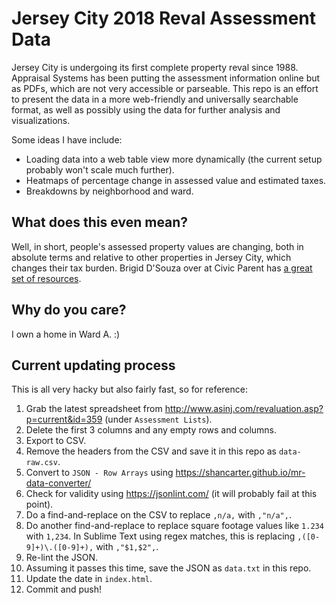 # Jersey City 2018 Reval Assessment Data

Jersey City is undergoing its first complete property reval since 1988. Appraisal Systems has been putting the assessment information online but as PDFs, which are not very accessible or parseable. This repo is an effort to present the data in a more web-friendly and universally searchable format, as well as possibly using the data for further analysis and visualizations.

Some ideas I have include:

* Loading data into a web table view more dynamically (the current setup probably won't scale much further).
* Heatmaps of percentage change in assessed value and estimated taxes.
* Breakdowns by neighborhood and ward.

## What does this even mean?

Well, in short, people's assessed property values are changing, both in absolute terms and relative to other properties in Jersey City, which changes their tax burden. Brigid D'Souza over at Civic Parent has [a great set of resources](https://civicparent.org/jerseycity-revaluation-lets-getcivic/).

## Why do you care?

I own a home in Ward A. :)

## Current updating process

This is all very hacky but also fairly fast, so for reference:

1. Grab the latest spreadsheet from http://www.asinj.com/revaluation.asp?p=current&id=359 (under `Assessment Lists`).
2. Delete the first 3 columns and any empty rows and columns.
3. Export to CSV.
4. Remove the headers from the CSV and save it in this repo as `data-raw.csv`.
5. Convert to `JSON - Row Arrays` using https://shancarter.github.io/mr-data-converter/
6. Check for validity using https://jsonlint.com/ (it will probably fail at this point).
7. Do a find-and-replace on the CSV to replace `,n/a,` with `,"n/a",`.
8. Do another find-and-replace to replace square footage values like `1.234` with `1,234`. In Sublime Text using regex matches, this is replacing `,([0-9]+)\.([0-9]+),` with `,"$1,$2",`.
9. Re-lint the JSON.
10. Assuming it passes this time, save the JSON as `data.txt` in this repo.
11. Update the date in `index.html`.
12. Commit and push!
